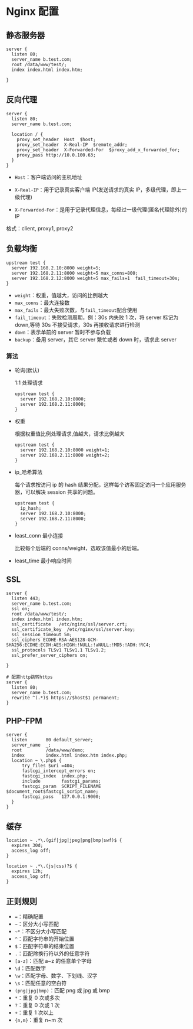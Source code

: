 # Nginx 配置

## 静态服务器

```properties
server {
  listen 80;
  server_name b.test.com;
  root /data/www/test/;
  index index.html index.htm;

}
```

## 反向代理

```properties
server {
  listen 80;
  server_name b.test.com;

  location / {
    proxy_set_header  Host  $host;
    proxy_set_header  X-Real-IP  $remote_addr;
    proxy_set_header  X-Forwarded-For  $proxy_add_x_forwarded_for;
    proxy_pass http://10.0.100.63;
  }
}
```

- `Host`：客户端访问的主机地址

- `X-Real-IP`：用于记录真实客户端 IP(发送请求的真实 IP，多级代理，即上一级代理)

- `X-Forwarded-For`：是用于记录代理信息，每经过一级代理(匿名代理除外)的 IP

格式：client, proxy1, proxy2

## 负载均衡

```properties
upstream test {
  server 192.168.2.10:8000 weight=5;
  server 192.168.2.11:8000 weight=5 max_conns=800;
  server 192.168.2.12:8000 weight=5 max_fails=1  fail_timeout=30s;
}
```

- `weight`：权重，值越大，访问的比例越大
- `max_conns`：最大连接数
- `max_fails`：最大失败次数，与`fail_timeout`配合使用
- `fail_timeout`：失败检测周期，例：30s 内失败 1 次，将 server 标记为 down,等待 30s 不接受请求，30s 再接收请求进行检测
- `down`：表示单前的 server 暂时不参与负载
- `backup`：备用 server，其它 server 繁忙或者 down 时，请求此 server

### 算法

- 轮询(默认)

  1:1 处理请求

  ```properties
  upstream test {
    server 192.168.2.10:8000;
    server 192.168.2.11:8000;
  }
  ```

- 权重

  根据权重值比例处理请求,值越大，请求比例越大

  ```properties
  upstream test {
    server 192.168.2.10:8000 weight=1;
    server 192.168.2.11:8000 weight=2;
  }
  ```

- ip\_哈希算法

  每个请求按访问 ip 的 hash 结果分配，这样每个访客固定访问一个应用服务器，可以解决 session 共享的问题。

  ```properties
  upstream test {
    ip_hash;
    server 192.168.2.10:8000;
    server 192.168.2.11:8000;
  }
  ```

- least_conn 最小连接

  比较每个后端的 conns/weight，选取该值最小的后端。

- least_time 最小响应时间

## SSL

```properties
server {
  listen 443;
  server_name b.test.com;
  ssl on;
  root /data/www/test/;
  index index.html index.htm;
  ssl_certificate   /etc/nginx/ssl/server.crt;
  ssl_certificate_key  /etc/nginx/ssl/server.key;
  ssl_session_timeout 5m;
  ssl_ciphers ECDHE-RSA-AES128-GCM-SHA256:ECDHE:ECDH:AES:HIGH:!NULL:!aNULL:!MD5:!ADH:!RC4;
  ssl_protocols TLSv1 TLSv1.1 TLSv1.2;
  ssl_prefer_server_ciphers on;

}

# 配置http跳转https
server {
  listen 80;
  server_name b.test.com;
  rewrite ^(.*)$ https://$host$1 permanent;
}
```

## PHP-FPM

```properties
server {
  listen       80 default_server;
  server_name  _;
  root         /data/www/demo;
  index        index.html index.htm index.php;
  location ~ \.php$ {
      try_files $uri =404;
      fastcgi_intercept_errors on;
      fastcgi_index  index.php;
      include        fastcgi_params;
      fastcgi_param  SCRIPT_FILENAME  $document_root$fastcgi_script_name;
      fastcgi_pass   127.0.0.1:9000;
  }
}
```

## 缓存

```properties
location ~ .*\.(gif|jpg|jpeg|png|bmp|swf)$ {
  expires 30d;
  access_log off;
}

location ~ .*\.(js|css)?$ {
  expires 12h;
  access_log off;
}
```

## 正则规则

- `=`：精确配置
- `~`：区分大小写匹配
- `~*`：不区分大小写匹配
- `^`：匹配字符串的开始位置
- `$`：匹配字符串的结束位置
- `.`：匹配除换行符以外的任意字符
- `[a-z]`：匹配 a~z 的任意单个字母
- `\d`：匹配数字
- `\w`：匹配字母、数字、下划线、汉字
- `\s`：匹配任意的空白符
- `(png|jpg|bmp)`：匹配 png 或 jpg 或 bmp
- `*`：重复 0 次或多次
- `?`：重复 0 次或 1 次
- `+`：重复 1 次以上
- `{n,m}`：重复 n~m 次
